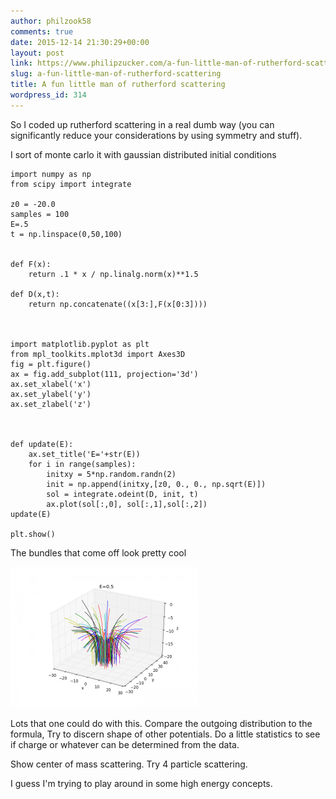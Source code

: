 ```yaml
---
author: philzook58
comments: true
date: 2015-12-14 21:30:29+00:00
layout: post
link: https://www.philipzucker.com/a-fun-little-man-of-rutherford-scattering/
slug: a-fun-little-man-of-rutherford-scattering
title: A fun little man of rutherford scattering
wordpress_id: 314
---
```


So I coded up rutherford scattering in a real dumb way (you can significantly reduce your considerations by using symmetry and stuff).

I sort of monte carlo it with gaussian distributed initial conditions

    
    import numpy as np
    from scipy import integrate
    
    z0 = -20.0
    samples = 100
    E=.5
    t = np.linspace(0,50,100)
    
    
    def F(x):
        return .1 * x / np.linalg.norm(x)**1.5
    
    def D(x,t):
        return np.concatenate((x[3:],F(x[0:3])))
    
    
    
    import matplotlib.pyplot as plt
    from mpl_toolkits.mplot3d import Axes3D
    fig = plt.figure()
    ax = fig.add_subplot(111, projection='3d')
    ax.set_xlabel('x')
    ax.set_ylabel('y')
    ax.set_zlabel('z')
    
    
    
    def update(E):
        ax.set_title('E='+str(E))
        for i in range(samples):
            initxy = 5*np.random.randn(2)
            init = np.append(initxy,[z0, 0., 0., np.sqrt(E)])
            sol = integrate.odeint(D, init, t)
            ax.plot(sol[:,0], sol[:,1],sol[:,2])
    update(E)
    
    plt.show()


The bundles that come off look pretty cool

[![rutherford](/assets/rutherford-300x225.png)](/assets/rutherford.png)

Lots that one could do with this. Compare the outgoing distribution to the formula, Try to discern shape of other potentials. Do a little statistics to see if charge or whatever can be determined from the data.

Show center of mass scattering. Try 4 particle scattering.

I guess I'm trying to play around in some high energy concepts.


